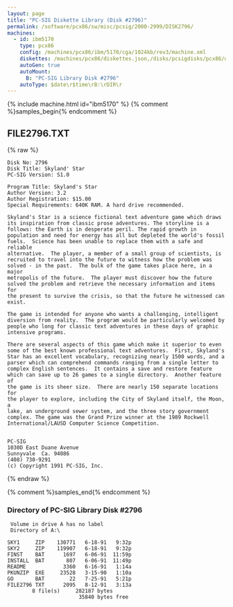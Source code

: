 ```yaml
---
layout: page
title: "PC-SIG Diskette Library (Disk #2796)"
permalink: /software/pcx86/sw/misc/pcsig/2000-2999/DISK2796/
machines:
  - id: ibm5170
    type: pcx86
    config: /machines/pcx86/ibm/5170/cga/1024kb/rev3/machine.xml
    diskettes: /machines/pcx86/diskettes.json,/disks/pcsigdisks/pcx86/diskettes.json
    autoGen: true
    autoMount:
      B: "PC-SIG Library Disk #2796"
    autoType: $date\r$time\rB:\rDIR\r
---
```


{% include machine.html id="ibm5170" %}
{% comment %}samples_begin{% endcomment %}

## FILE2796.TXT

{% raw %}
```
Disk No: 2796
Disk Title: Skyland' Star
PC-SIG Version: S1.0

Program Title: Skyland's Star
Author Version: 3.2
Author Registration: $15.00
Special Requirements: 640K RAM. A hard drive recommended.

Skyland's Star is a science fictional text adventure game which draws
its inspiration from classic prose adventures. The storyline is a
follows: the Earth is in desperate peril. The rapid growth in
population and need for energy has all but depleted the world's fossil
fuels.  Science has been unable to replace them with a safe and reliable
alternative.  The player, a member of a small group of scientists, is
recruited to travel into the future to witness how the problem was
solved - in the past.  The bulk of the game takes place here, in a major
metropolis of the future.  The player must discover how the future
solved the problem and retrieve the necessary information and items for
the present to survive the crisis, so that the future he witnessed can
exist.

The game is intended for anyone who wants a challenging, intelligent
diversion from reality.  The program would be particularly welcomed by
people who long for classic text adventures in these days of graphic
intensive programs.

There are several aspects of this game which make it superior to even
some of the best known professional text adventures.  First, Skyland's
Star has an excellent vocabulary, recognizing nearly 1500 words, and a
parser which can comprehend commands ranging from a single letter to
complex English sentences.  It contains a save and restore feature
which can save up to 26 games to a single directory.  Another feature of
the game is its sheer size.  There are nearly 150 separate locations for
the player to explore, including the City of Skyland itself, the Moon, a
lake, an underground sewer system, and the three story government
complex. The game was the Grand Prize winner at the 1989 Rockwell
International/LAUSD Computer Science Competition.


PC-SIG
1030D East Duane Avenue
Sunnyvale  Ca. 94086
(408) 730-9291
(c) Copyright 1991 PC-SIG, Inc.
```
{% endraw %}

{% comment %}samples_end{% endcomment %}

### Directory of PC-SIG Library Disk #2796

     Volume in drive A has no label
     Directory of A:\

    SKY1     ZIP    130771   6-18-91   9:32p
    SKY2     ZIP    119907   6-18-91   9:32p
    FINST    BAT      1697   6-06-91  11:59p
    INSTALL  BAT       807   6-06-91  11:49p
    README            3360   6-16-91   1:14a
    PKUNZIP  EXE     23528   3-15-90   1:10a
    GO       BAT        22   7-25-91   5:21p
    FILE2796 TXT      2095   8-12-91   3:13a
            8 file(s)     282187 bytes
                           35840 bytes free
